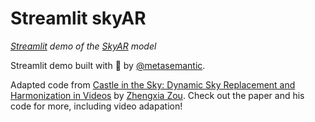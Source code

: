 # Streamlit skyAR
_[Streamlit](https://www.streamlit.io/) demo of the [SkyAR](https://github.com/jiupinjia/SkyAR) model_

Streamlit demo built with :blue_heart: by [@metasemantic](https://twitter.com/metasemantic).

Adapted code from [Castle in the Sky: Dynamic Sky Replacement and Harmonization in Videos](https://arxiv.org/abs/2010.11800) by [Zhengxia Zou](https://arxiv.org/abs/2010.11800). Check out the paper and his code for more, including video adapation!



